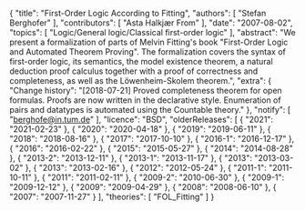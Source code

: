 {
    "title": "First-Order Logic According to Fitting",
    "authors": [
        "Stefan Berghofer"
    ],
    "contributors": [
        "Asta Halkjær From"
    ],
    "date": "2007-08-02",
    "topics": [
        "Logic/General logic/Classical first-order logic"
    ],
    "abstract": "We present a formalization of parts of Melvin Fitting's book \"First-Order Logic and Automated Theorem Proving\". The formalization covers the syntax of first-order logic, its semantics, the model existence theorem, a natural deduction proof calculus together with a proof of correctness and completeness, as well as the Löwenheim-Skolem theorem.",
    "extra": {
        "Change history": "[2018-07-21] Proved completeness theorem for open formulas. Proofs are now written in the declarative style. Enumeration of pairs and datatypes is automated using the Countable theory."
    },
    "notify": [
        "berghofe@in.tum.de"
    ],
    "licence": "BSD",
    "olderReleases": [
        {
            "2021": "2021-02-23"
        },
        {
            "2020": "2020-04-18"
        },
        {
            "2019": "2019-06-11"
        },
        {
            "2018": "2018-08-16"
        },
        {
            "2017": "2017-10-10"
        },
        {
            "2016-1": "2016-12-17"
        },
        {
            "2016": "2016-02-22"
        },
        {
            "2015": "2015-05-27"
        },
        {
            "2014": "2014-08-28"
        },
        {
            "2013-2": "2013-12-11"
        },
        {
            "2013-1": "2013-11-17"
        },
        {
            "2013": "2013-03-02"
        },
        {
            "2013": "2013-02-16"
        },
        {
            "2012": "2012-05-24"
        },
        {
            "2011-1": "2011-10-11"
        },
        {
            "2011": "2011-02-11"
        },
        {
            "2009-2": "2010-06-30"
        },
        {
            "2009-1": "2009-12-12"
        },
        {
            "2009": "2009-04-29"
        },
        {
            "2008": "2008-06-10"
        },
        {
            "2007": "2007-11-27"
        }
    ],
    "theories": [
        "FOL_Fitting"
    ]
}